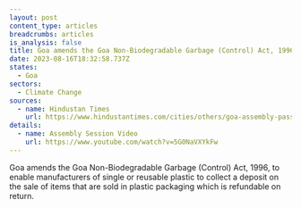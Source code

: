 ```yaml
---
layout: post
content_type: articles
breadcrumbs: articles
is_analysis: false
title: Goa amends the Goa Non-Biodegradable Garbage (Control) Act, 1996
date: 2023-08-16T18:32:58.737Z
states:
  - Goa
sectors:
  - Climate Change
sources:
  - name: Hindustan Times
    url: https://www.hindustantimes.com/cities/others/goa-assembly-passes-amendment-to-encourage-return-of-plastic-packaging-for-refund-as-recycling-efforts-fail-101691594235904.html
details:
  - name: Assembly Session Video
    url: https://www.youtube.com/watch?v=5G0NaVXYkFw
---
```

Goa amends the Goa Non-Biodegradable Garbage (Control) Act, 1996, to enable manufacturers of single or reusable plastic to collect a deposit on the sale of items that are sold in plastic packaging which is refundable on return.
